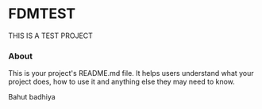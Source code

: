 FDMTEST
=======

THIS IS A TEST PROJECT

### About

This is your project's README.md file. It helps users understand what your
project does, how to use it and anything else they may need to know.

Bahut badhiya